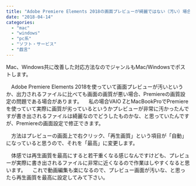 ```yaml
---
title: "Adobe Premiere Elements 2018の画面プレビューが綺麗ではない（汚い）場合の対応"
date: "2018-04-14"
categories: 
  - "mac"
  - "windows"
  - "pc系"
  - "ソフト・サービス"
  - "戯言"
---
```


Mac、Windows共に改善した対応方法なのでジャンルもMac/Windowsでポストします。

　Adobe Premiere Elements 2018を使っていて画面プレビューが汚いというか、出力されるファイルに比べても画面の画質が悪い場合、Premiereの画質設定の問題である場合があります。 　私の場合VAIO ZとMacBookProでPremiereを使っていて実際に画質が劣っているというかプレビューが非常に汚かったんですが書き出されるファイルは綺麗なのでどうしたものかな、と思っていたんですが、Premiereの画面設定で修正できます。

　方法はプレビューの画面上で右クリック、「再生画質」という項目が「自動」になっていると思うので、それを「最高」に変更します。

　体感では再生画質を最高にすると若干重くなる感じなんですけども、プレビューが実際に書き出されるファイルに非常に近くなるので作業はしやすくなると思います。 　これで動画編集も楽になるので、プレビュー画面が汚いな、と思ったら再生画質を最高に設定してみて下さい。
